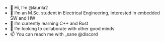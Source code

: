 - 👋 Hi, I’m @laurila2
- 👀 I’m an M.Sc. student in Electrical Engineering, interested in embedded SW and HW
- 🌱 I’m currently learning C++ and Rust
- 💞️ I’m looking to collaborate with other good minds
- 📫 You can reach me with _sane @discord

<!---
laurila2/laurila2 is a ✨ unique ✨ repository because its `README.md` (this file) appears on your GitHub profile.
You can click the Preview link to take a look at your changes.
--->
